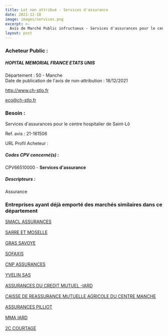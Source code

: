 ```yaml
---
title: Lot non attribué - Services d'assurance
date: 2021-12-18
image: images/services.png
excerpt: >-
  Avis de Marché Public infructueux - Services d'assurances pour le centre hospitalier de Saint-Lô
layout: post
---
```


### Acheteur Public :
##### HOPITAL MEMORIAL FRANCE ETATS UNIS
Département : 50 - Manche<br/>
Date de publication de l'avis de non-attribution : 18/12/2021


http://www.ch-stlo.fr

eco@ch-stlo.fr


### Besoin :

Services d'assurances pour le centre hospitalier de Saint-Lô

Ref. avis : 21-161506

URL Profil Acheteur : 

##### Codes CPV concerné(s) :
CPV66510000 - **Services d'assurance** <br/>

##### Descripteurs :
Assurance <br/>

### Entreprises ayant déjà emporté des marchés similaires dans ce département
<a href="/entreprise-544/siren-301309605">SMACL ASSURANCES</a><br/><br/>
<a href="/entreprise-544/siren-301573143">SARRE ET MOSELLE</a><br/><br/>
<a href="/entreprise-545/siren-311248637">GRAS SAVOYE</a><br/><br/>
<a href="/entreprise-548/siren-335171096">SOFAXIS</a><br/><br/>
<a href="/entreprise-549/siren-341737062">CNP ASSURANCES</a><br/><br/>
<a href="/entreprise-550/siren-349499558">YVELIN SAS</a><br/><br/>
<a href="/entreprise-550/siren-352406748">ASSURANCES DU CREDIT MUTUEL -IARD</a><br/><br/>
<a href="/entreprise-552/siren-383853801">CAISSE DE REASSURANCE MUTUELLE AGRICOLE DU CENTRE MANCHE</a><br/><br/>
<a href="/entreprise-558/siren-422060236">ASSURANCES PILLIOT</a><br/><br/>
<a href="/entreprise-561/siren-440048882">MMA IARD</a><br/><br/>
<a href="/entreprise-561/siren-443176359">2C COURTAGE</a><br/><br/>
